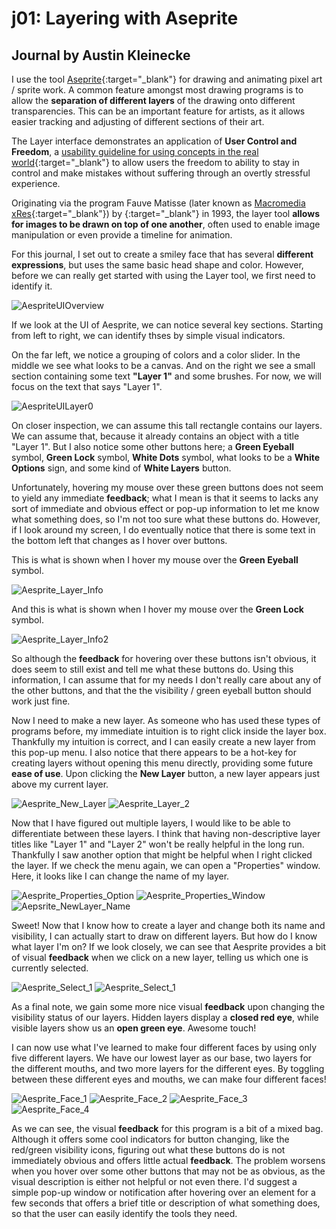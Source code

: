# j01: Layering with Aseprite
## Journal by Austin Kleinecke
I use the tool [Aseprite](https://www.aseprite.org/){:target="_blank"} for drawing and animating pixel art / sprite work. A common feature amongst most drawing programs is to allow the **separation of different layers** of the drawing onto different transparencies. This can be an important feature for artists, as it allows easier tracking and adjusting of different sections of their art.

The Layer interface demonstrates an application of **User Control and Freedom**, a [usability guideline for using concepts in the real world](https://www.nngroup.com/articles/ten-usability-heuristics/){:target="_blank"} to allow users the freedom to ability to stay in control and make mistakes without suffering through an overtly stressful experience.

Originating via the program Fauve Matisse (later known as [Macromedia xRes](https://en.wikipedia.org/wiki/Macromedia_xRes){:target="_blank"}) by [](https://en.wikipedia.org/wiki/Fauve_Software){:target="_blank"} in 1993, the layer tool **allows for images to be drawn on top of one another**, often used to enable image manipulation or even provide a timeline for animation.

For this journal, I set out to create a smiley face that has several **different expressions**, but uses the same basic head shape and color. However, before we can really get started with using the Layer tool, we first need to identify it. 

![AespriteUIOverview](/assets/Aesprite_Overview.png)

If we look at the UI of Aesprite, we can notice several key sections. Starting from left to right, we can identify thses by simple visual indicators.

On the far left, we notice a grouping of colors and a color slider.
In the middle we see what looks to be a canvas. And on the right we see a small section containing some text **"Layer 1"** and some brushes. For now, we will focus on the text that says "Layer 1".

![AespriteUILayer0](/assets/Aesprite_Layer_View_0.png)

On closer inspection, we can assume this tall rectangle contains our layers. We can assume that, because it already contains an object with a title "Layer 1". But I also notice some other buttons here; a **Green Eyeball** symbol, **Green Lock** symbol, **White Dots** symbol, what looks to be a **White Options** sign, and some kind of **White Layers** button.

Unfortunately, hovering my mouse over these green buttons does not seem to yield any immediate **feedback**; what I mean is that it seems to lacks any sort of immediate and obvious effect or pop-up information to let me know what something does, so I'm not too sure what these buttons do. However, if I look around my screen, I do eventually notice that there is some text in the bottom left that changes as I hover over buttons.

This is what is shown when I hover my mouse over the **Green Eyeball** symbol.

![Aesprite_Layer_Info](/assets/Aesprite_Layer_Info_0.png)

And this is what is shown when I hover my mouse over the **Green Lock** symbol.

![Aesprite_Layer_Info2](/assets/Aesprite_Layer_Info_1.png)

So although the **feedback** for hovering over these buttons isn't obvious, it does seem to still exist and tell me what these buttons do. Using this information, I can assume that for my needs I don't really care about any of the other buttons, and that the the visibility / green eyeball button should work just fine.

Now I need to make a new layer. As someone who has used these types of programs before, my immediate intuition is to right click inside the layer box. Thankfully my intuition is correct, and I can easily create a new layer from this pop-up menu. I also notice that there appears to be a hot-key for creating layers without opening this menu directly, providing some future **ease of use**. Upon clicking the **New Layer** button, a new layer appears just above my current layer.

![Aesprite_New_Layer](/assets/Aesprite_New_Layer.png)
![Aesprite_Layer_2](/assets/Aesprite_Layer_View_1.png)

Now that I have figured out multiple layers, I would like to be able to differentiate between these layers. I think that having non-descriptive layer titles like "Layer 1" and "Layer 2" won't be really helpful in the long run. Thankfully I saw another option that might be helpful when I right clicked the layer. If we check the menu again, we can open a "Properties" window. Here, it looks like I can change the name of my layer.

![Aesprite_Properties_Option](/assets/Aesprite_Properties_Hover.png)
![Aesprite_Properties_Window](/assets/Aesprite_Properties_Window.png)
![Aepsrite_NewLayer_Name](/assets/Aesprite_New_Layer_Name.png)

Sweet! Now that I know how to create a layer and change both its name and visibility, I can actually start to draw on different layers. But how do I know what layer I'm on? If we look closely, we can see that Aesprite provides a bit of visual **feedback** when we click on a new layer, telling us which one is currently selected.

![Aesprite_Select_1](/assets/Aesprite_Layer_Select_1.png)
![Aesprite_Select_1](/assets/Aesprite_Layer_Select_2.png)

As a final note, we gain some more nice visual **feedback** upon changing the visibility status of our layers. Hidden layers display a **closed red eye**, while visible layers show us an **open green eye**. Awesome touch!

I can now use what I've learned to make four different faces by using only five different layers. We have our lowest layer as our base, two layers for the different mouths, and two more layers for the different eyes. By toggling between these different eyes and mouths, we can make four different faces!

![Aesprite_Face_1](/assets/Aesprite_Pensive_1.png)
![Aesprite_Face_2](/assets/Aesprite_Pensive_2.png)
![Aesprite_Face_3](/assets/Aesprite_Happy_1.png)
![Aesprite_Face_4](/assets/Aesprite_Happy_2.png)

As we can see, the visual **feedback** for this program is a bit of a mixed bag. Although it offers some cool indicators for button changing, like the red/green visibility icons, figuring out what these buttons do is not immediately obvious and offers little actual **feedback**. The problem worsens when you hover over some other buttons that may not be as obvious, as the visual description is either not helpful or not even there. I'd suggest a simple pop-up window or notification after hovering over an element for a few seconds that offers a brief title or description of what something does, so that the user can easily identify the tools they need.